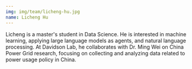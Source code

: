 ```yaml
---
img: img/team/licheng-hu.jpg
name: Licheng Hu
---
```


Licheng is a master's student in Data Science.  He is interested in machine learning, applying large language models as agents, and natural language processing. At Davidson Lab, he collaborates with Dr. Ming Wei on China Power Grid research, focusing on collecting and analyzing data related to power usage policy in China.


